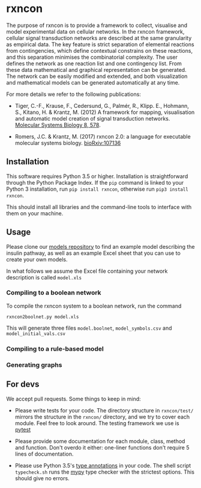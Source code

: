 # rxncon

The purpose of rxncon is to provide a framework to collect, visualise and model experimental data on cellular networks. In the rxncon framework, cellular signal transduction networks are described at the same granularity as empirical data. The key feature is strict separation of elemental reactions from contingencies, which define contextual constrains on these reactions, and this separation minimises the combinatorial complexity. The user defines the network as one reaction list and one contingency list. From these data mathematical and graphical representation can be generated. The network can be easily modified and extended, and both visualization and mathematical models can be generated automatically at any time.

For more details we refer to the following publications:

* Tiger, C.-F., Krause, F., Cedersund, G., Palmér, R., Klipp. E., Hohmann, S., Kitano, H. & Krantz, M. (2012)
A framework for mapping, visualisation and automatic model creation of signal transduction networks. [Molecular Systems Biology 8, 578](http://www.nature.com/msb/journal/v8/n1/full/msb201212.html).

* Romers, J.C. & Krantz, M. (2017) rxncon 2.0: a language for executable molecular systems biology. [bioRxiv:107136](https://doi.org/10.1101/107136)

## Installation

This software requires Python 3.5 or higher. Installation is straightforward
through the Python Package Index. 
If the `pip` command is linked to your Python 3 installation, run `pip install rxncon`,
otherwise run `pip3 install rxncon`.

This should install all libraries and the command-line tools to interface with them
on your machine.

## Usage

Please clone our [models repository](https://github.com/rxncon/models) to find
an example model describing the insulin pathway, as well as an example Excel
sheet that you can use to create your own models.

In what follows we assume the Excel file containing your network description
is called `model.xls`

### Compiling to a boolean network

To compile the rxncon system to a boolean network, run the command
```
rxncon2boolnet.py model.xls
``` 
This will generate three files `model.boolnet`, `model_symbols.csv` and `model_initial_vals.csv`

### Compiling to a rule-based model


### Generating graphs

## For devs

We accept pull requests. Some things to keep in mind:

* Please write tests for your code. The directory structure in `rxncon/test/` mirrors
the structure in the `rxncon/` directory, and we try to cover each module. Feel free
to look around. The testing framework we use is [pytest](https://docs.pytest.org/en/latest/)

* Please provide some documentation for each module, class, method and function. Don't overdo it either:
one-liner functions don't require 5 lines of documentation.

* Please use Python 3.5's [type annotations](https://www.python.org/dev/peps/pep-0484/) in your code. The shell script
`typecheck.sh` runs the [mypy](http://mypy-lang.org) type checker with the strictest options. This should give no errors.